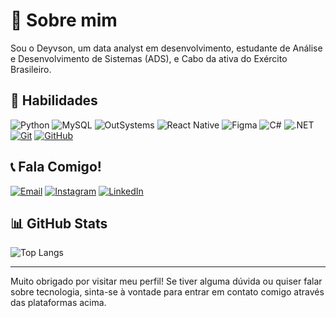 # 🚀 Sobre mim

Sou o Deyvson, um data analyst em desenvolvimento, estudante de Análise e Desenvolvimento de Sistemas (ADS), e Cabo da ativa do Exército Brasileiro.

## 💼 Habilidades

![Python](https://img.shields.io/badge/python-3670A0?style=for-the-badge&logo=python&logoColor=ffdd54)
![MySQL](https://img.shields.io/badge/MySQL-00000F?style=for-the-badge&logo=mysql&logoColor=white)
![OutSystems](https://img.shields.io/badge/OutSystems-0D1E32?style=for-the-badge&logo=outsystems&logoColor=FF0000)
![React Native](https://img.shields.io/badge/React_Native-61DAFB?style=for-the-badge&logo=react&logoColor=white)
![Figma](https://img.shields.io/badge/Figma-696969?style=for-the-badge&logo=figma&logoColor=white)
![C#](https://img.shields.io/badge/C%23-239120?style=for-the-badge&logo=c-sharp&logoColor=white)
![.NET](https://img.shields.io/badge/.NET-512BD4?style=for-the-badge&logo=dotnet&logoColor=white)
[![Git](https://img.shields.io/badge/Git-000?style=for-the-badge&logo=git&logoColor=E94D5F)](https://git-scm.com/doc)
[![GitHub](https://img.shields.io/badge/GitHub-000?style=for-the-badge&logo=github&logoColor=30A3DC)](https://docs.github.com/)

## 📞 Fala Comigo!

[![Email](https://img.shields.io/badge/-Email-000?style=for-the-badge&logo=microsoft-outlook&logoColor=E94D5F)](mailto:deyvsonxts@gmail.com)
[![Instagram](https://img.shields.io/badge/-Instagram-%23E4405F?style=for-the-badge&logo=instagram&logoColor=white)](https://www.instagram.com/deyvsonalb/)
[![LinkedIn](https://img.shields.io/badge/LinkedIn-0077B5?style=for-the-badge&logo=linkedin&logoColor=white)](https://www.linkedin.com/in/deyvson-de-albuquerque-melo-535571197/)

## 📊 GitHub Stats

![Top Langs](https://github-readme-stats.vercel.app/api/top-langs/?username=DeyvsonAM&layout=compact&bg_color=000&border_color=30A3DC&title_color=E94D5F&text_color=FFF)

---

Muito obrigado por visitar meu perfil! Se tiver alguma dúvida ou quiser falar sobre tecnologia, sinta-se à vontade para entrar em contato comigo através das plataformas acima.
